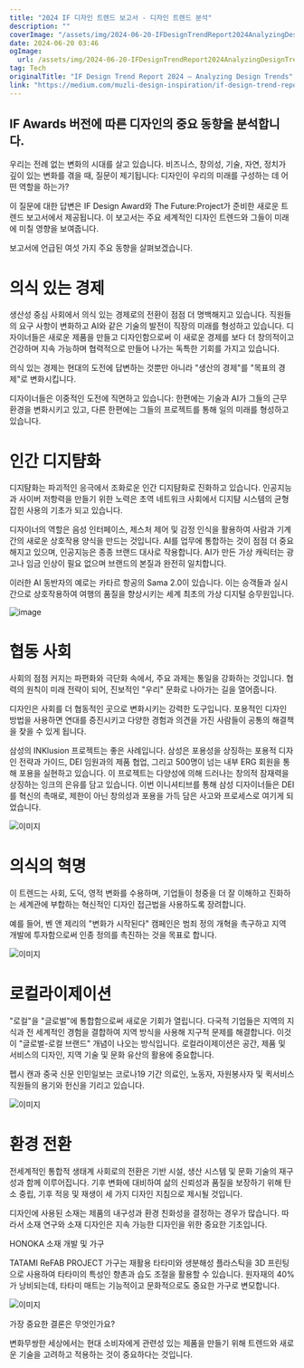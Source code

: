 ```yaml
---
title: "2024 IF 디자인 트렌드 보고서 - 디자인 트렌드 분석"
description: ""
coverImage: "/assets/img/2024-06-20-IFDesignTrendReport2024AnalyzingDesignTrends_0.png"
date: 2024-06-20 03:46
ogImage: 
  url: /assets/img/2024-06-20-IFDesignTrendReport2024AnalyzingDesignTrends_0.png
tag: Tech
originalTitle: "IF Design Trend Report 2024 — Analyzing Design Trends"
link: "https://medium.com/muzli-design-inspiration/if-design-trend-report-2024-analyzing-design-trends-5017c3a0a41d"
---
```



## IF Awards 버전에 따른 디자인의 중요 동향을 분석합니다.

우리는 전례 없는 변화의 시대를 살고 있습니다. 비즈니스, 창의성, 기술, 자연, 정치가 깊이 있는 변화를 겪을 때, 질문이 제기됩니다: 디자인이 우리의 미래를 구성하는 데 어떤 역할을 하는가?

이 질문에 대한 답변은 IF Design Award와 The Future:Project가 준비한 새로운 트렌드 보고서에서 제공됩니다. 이 보고서는 주요 세계적인 디자인 트렌드와 그들이 미래에 미칠 영향을 보여줍니다.

보고서에 언급된 여섯 가지 주요 동향을 살펴보겠습니다.

<div class="content-ad"></div>

# 의식 있는 경제

생산성 중심 사회에서 의식 있는 경제로의 전환이 점점 더 명백해지고 있습니다. 직원들의 요구 사항이 변화하고 AI와 같은 기술의 발전이 직장의 미래를 형성하고 있습니다. 디자이너들은 새로운 제품을 만들고 디자인함으로써 이 새로운 경제를 보다 더 창의적이고 건강하며 지속 가능하며 협력적으로 만들어 나가는 독특한 기회를 가지고 있습니다.

의식 있는 경제는 현대의 도전에 답변하는 것뿐만 아니라 "생산의 경제"를 "목표의 경제"로 변화시킵니다.

디자이너들은 이중적인 도전에 직면하고 있습니다: 한편에는 기술과 AI가 그들의 근무 환경을 변화시키고 있고, 다른 한편에는 그들의 프로젝트를 통해 일의 미래를 형성하고 있습니다.

<div class="content-ad"></div>

# 인간 디지턈화

디지턈화는 파괴적인 응극에서 조화로운 인간 디지턈화로 진화하고 있습니다. 인공지능과 사이버 저항력을 만들기 위한 노력은 초역 네트워크 사회에서 디지턈 시스템의 균형 잡힌 사용의 기초가 되고 있습니다.

디자이너의 역할은 음성 인터페이스, 제스처 제어 및 감정 인식을 활용하여 사람과 기계 간의 새로운 상호작용 양식을 만드는 것입니다. AI를 업무에 통합하는 것이 점점 더 중요해지고 있으며, 인공지능은 종종 브랜드 대사로 작용합니다. AI가 만든 가상 캐릭터는 광고나 임금 인상이 필요 없으며 브랜드의 본질과 완전히 일치합니다.

이러한 AI 동반자의 예로는 카타르 항공의 Sama 2.0이 있습니다. 이는 승객들과 실시간으로 상호작용하여 여행의 품질을 향상시키는 세계 최초의 가상 디지털 승무원입니다.

<div class="content-ad"></div>

![image](/assets/img/2024-06-20-IFDesignTrendReport2024AnalyzingDesignTrends_0.png)

# 협동 사회

사회의 점점 커지는 파편화와 극단화 속에서, 주요 과제는 통일을 강화하는 것입니다. 협력의 원칙이 미래 전략이 되어, 진보적인 "우리" 문화로 나아가는 길을 열어줍니다.

디자인은 사회를 더 협동적인 곳으로 변화시키는 강력한 도구입니다. 포용적인 디자인 방법을 사용하면 연대를 증진시키고 다양한 경험과 의견을 가진 사람들이 공통의 해결책을 찾을 수 있게 됩니다.

<div class="content-ad"></div>

삼성의 INKlusion 프로젝트는 좋은 사례입니다. 삼성은 포용성을 상징하는 포용적 디자인 전략과 가이드, DEI 임원과의 제품 협업, 그리고 500명이 넘는 내부 ERG 회원을 통해 포용을 실현하고 있습니다. 이 프로젝트는 다양성에 의해 드러나는 창의적 잠재력을 상징하는 잉크의 은유를 담고 있습니다. 이번 이니셔티브를 통해 삼성 디자이너들은 DEI를 혁신의 촉매로, 제한이 아닌 창의성과 포용을 가득 담은 사고와 프로세스로 여기게 되었습니다.

![이미지](/assets/img/2024-06-20-IFDesignTrendReport2024AnalyzingDesignTrends_1.png)

# 의식의 혁명

이 트렌드는 사회, 도덕, 영적 변화를 수용하며, 기업들이 청중을 더 잘 이해하고 진화하는 세계관에 부합하는 혁신적인 디자인 접근법을 사용하도록 장려합니다.

<div class="content-ad"></div>

예를 들어, 벤 앤 제리의 "변화가 시작된다" 캠페인은 범죄 정의 개혁을 촉구하고 지역 개발에 투자함으로써 인종 정의를 촉진하는 것을 목표로 합니다.

![이미지](/assets/img/2024-06-20-IFDesignTrendReport2024AnalyzingDesignTrends_2.png)

# 로컬라이제이션

"로컬"을 "글로벌"에 통합함으로써 새로운 기회가 열립니다. 다국적 기업들은 지역의 지식과 전 세계적인 경험을 결합하여 지역 방식을 사용해 지구적 문제를 해결합니다. 이것이 "글로벌-로컬 브랜드" 개념이 나오는 방식입니다. 로컬라이제이션은 공간, 제품 및 서비스의 디자인, 지역 기술 및 문화 유산의 활용에 중요합니다.

<div class="content-ad"></div>

펩시 캔과 중국 신문 인민일보는 코로나19 기간 의료인, 노동자, 자원봉사자 및 퀵서비스 직원들의 용기와 헌신을 기리고 있습니다.

![이미지](/assets/img/2024-06-20-IFDesignTrendReport2024AnalyzingDesignTrends_3.png)

# 환경 전환

전세계적인 통합적 생태계 사회로의 전환은 기반 시설, 생산 시스템 및 문화 기술의 재구성과 함께 이루어집니다. 기후 변화에 대비하여 삶의 신뢰성과 품질을 보장하기 위해 탄소 중립, 기후 적응 및 재생이 세 가지 디자인 지침으로 제시될 것입니다.

<div class="content-ad"></div>

디자인에 사용된 소재는 제품의 내구성과 환경 친화성을 결정하는 경우가 많습니다. 따라서 소재 연구와 소재 디자인은 지속 가능한 디자인을 위한 중요한 기초입니다.

HONOKA 소재 개발 및 가구

TATAMI ReFAB PROJECT 가구는 재활용 타타미와 생분해성 플라스틱을 3D 프린팅으로 사용하여 타타미의 특성인 향촌과 습도 조절을 활용할 수 있습니다. 원자재의 40%가 낭비되는데, 타타미 매트는 기능적이고 문화적으로도 중요한 가구로 변모합니다.

![이미지](/assets/img/2024-06-20-IFDesignTrendReport2024AnalyzingDesignTrends_4.png)

<div class="content-ad"></div>

가장 중요한 결론은 무엇인가요?

변화무쌍한 세상에서는 현대 소비자에게 관련성 있는 제품을 만들기 위해 트렌드와 새로운 기술을 고려하고 적용하는 것이 중요하다는 것입니다.
